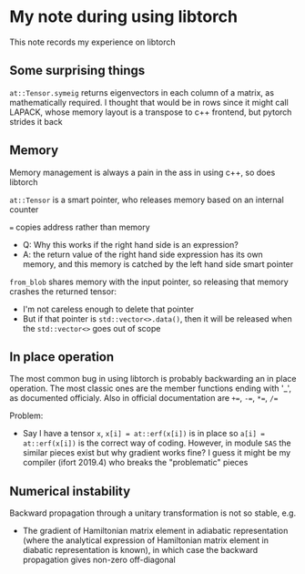 # My note during using libtorch
This note records my experience on libtorch

## Some surprising things
`at::Tensor.symeig` returns eigenvectors in each column of a matrix, as mathematically required. I thought that would be in rows since it might call LAPACK, whose memory layout is a transpose to c++ frontend, but pytorch strides it back

## Memory
Memory management is always a pain in the ass in using c++, so does libtorch

`at::Tensor` is a smart pointer, who releases memory based on an internal counter

`=` copies address rather than memory
* Q: Why this works if the right hand side is an expression?
* A: the return value of the right hand side expression has its own memory, and this memory is catched by the left hand side smart pointer

`from_blob` shares memory with the input pointer, so releasing that memory crashes the returned tensor:
* I'm not careless enough to delete that pointer
* But if that pointer is `std::vector<>.data()`, then it will be released when the `std::vector<>` goes out of scope

## In place operation
The most common bug in using libtorch is probably backwarding an in place operation. The most classic ones are the member functions ending with '_', as documented officialy. Also in official documentation are `+=`, `-=`, `*=`, `/=`

Problem:
* Say I have a tensor `x`, `x[i] = at::erf(x[i])` is in place so `a[i] = at::erf(x[i])` is the correct way of coding. However, in module `SAS` the similar pieces exist but why gradient works fine? I guess it might be my compiler (ifort 2019.4) who breaks the "problematic" pieces

## Numerical instability
Backward propagation through a unitary transformation is not so stable, e.g.
* The gradient of Hamiltonian matrix element in adiabatic representation (where the analytical expression of Hamiltonian matrix element in diabatic representation is known), in which case the backward propagation gives non-zero off-diagonal

